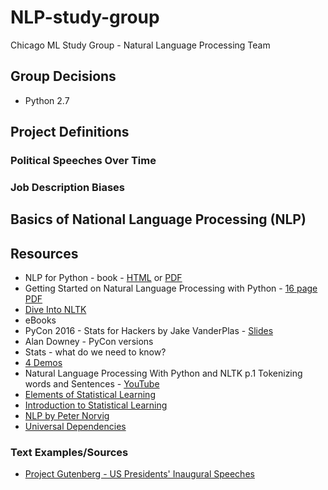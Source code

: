 # NLP-study-group
Chicago ML Study Group - Natural Language Processing Team

## Group Decisions
* Python 2.7

## Project Definitions

### Political Speeches Over Time

### Job Description Biases

## Basics of National Language Processing (NLP)

## Resources
* NLP for Python - book - [HTML](http://www.nltk.org/book/) or  [PDF](http://victoria.lviv.ua/html/fl5/NaturalLanguageProcessingWithPython.pdf)
* Getting Started on Natural Language Processing with Python - [16 page PDF](http://desilinguist.org/pdf/crossroads.pdf)
* [Dive Into NLTK](http://textminingonline.com/dive-into-nltk-part-i-getting-started-with-nltk)
* eBooks
* PyCon 2016 - Stats for Hackers by Jake VanderPlas - [Slides](https://speakerdeck.com/jakevdp/statistics-for-hackers)
* Alan Downey - PyCon versions
* Stats - what do we need to know?
* [4 Demos](http://text-processing.com/demo/)
* Natural Language Processing With Python and NLTK p.1 Tokenizing words and Sentences - [YouTube](https://www.youtube.com/watch?v=FLZvOKSCkxY)
* [Elements of Statistical Learning](http://statweb.stanford.edu/~tibs/ElemStatLearn/)
* [Introduction to Statistical Learning](http://www-bcf.usc.edu/~gareth/ISL/)
* [NLP by Peter Norvig](http://nbviewer.jupyter.org/url/norvig.com/ipython/How%20to%20Do%20Things%20with%20Words.ipynb?utm_content=buffer50ad7&utm_medium=social&utm_source=tw)
* [Universal Dependencies](http://universaldependencies.org/)

### Text Examples/Sources
* [Project Gutenberg - US Presidents' Inaugural Speeches](http://www.gutenberg.org/cache/epub/925/pg925.txt)
